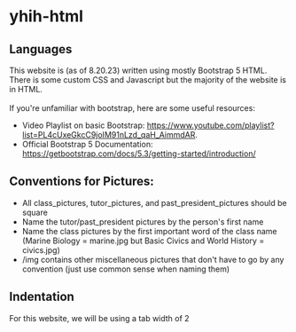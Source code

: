 # yhih-html
## Languages
This website is (as of 8.20.23) written using mostly Bootstrap 5 HTML. There is some custom CSS and Javascript but the majority of the website is in HTML. <br /><br />
If you're unfamiliar with bootstrap, here are some useful resources: 
* Video Playlist on basic Bootstrap: https://www.youtube.com/playlist?list=PL4cUxeGkcC9joIM91nLzd_qaH_AimmdAR.
* Official Bootstrap 5 Documentation: https://getbootstrap.com/docs/5.3/getting-started/introduction/
## Conventions for Pictures:
* All class_pictures, tutor_pictures, and past_president_pictures should be square
* Name the tutor/past_president pictures by the person's first name
* Name the class pictures by the first important word of the class name (Marine Biology = marine.jpg but Basic Civics and World History = civics.jpg)
* /img contains other miscellaneous pictures that don't have to go by any convention (just use common sense when naming them)
## Indentation
For this website, we will be using a tab width of 2